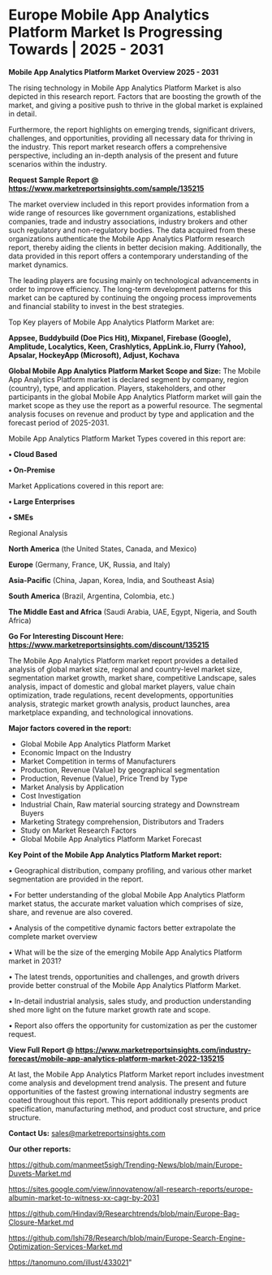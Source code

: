 # Europe Mobile App Analytics Platform Market Is Progressing Towards | 2025 - 2031

<Strong> Mobile App Analytics Platform Market Overview 2025 - 2031</strong>

The rising technology in Mobile App Analytics Platform Market is also depicted in this research report. Factors that are boosting the growth of the market, and giving a positive push to thrive in the global market is explained in detail.

Furthermore, the report highlights on emerging trends, significant drivers, challenges, and opportunities, providing all necessary data for thriving in the industry. This report market research offers a comprehensive perspective, including an in-depth analysis of the present and future scenarios within the industry.

<strong>Request Sample Report @ <a href=https://www.marketreportsinsights.com/sample/135215>https://www.marketreportsinsights.com/sample/135215</a></strong>

The market overview included in this report provides information from a wide range of resources like government organizations, established companies, trade and industry associations, industry brokers and other such regulatory and non-regulatory bodies. The data acquired from these organizations authenticate the Mobile App Analytics Platform research report, thereby aiding the clients in better decision making. Additionally, the data provided in this report offers a contemporary understanding of the market dynamics.

The leading players are focusing mainly on technological advancements in order to improve efficiency. The long-term development patterns for this market can be captured by continuing the ongoing process improvements and financial stability to invest in the best strategies.

Top Key players of Mobile App Analytics Platform Market are:

<strong>Appsee, Buddybuild (Doe Pics Hit), Mixpanel, Firebase (Google), Amplitude, Localytics, Keen, Crashlytics, AppLink.io, Flurry (Yahoo), Apsalar, HockeyApp (Microsoft), Adjust, Kochava</strong>

<strong><b>Global Mobile App Analytics Platform Market Scope and Size:</b></strong>
The Mobile App Analytics Platform market is declared segment by company, region (country), type, and application. Players, stakeholders, and other participants in the global Mobile App Analytics Platform market will gain the market scope as they use the report as a powerful resource. The segmental analysis focuses on revenue and product by type and application and the forecast period of 2025-2031.

Mobile App Analytics Platform Market Types covered in this report are:

<strong>• Cloud Based

• On-Premise</strong>

Market Applications covered in this report are:

<strong>• Large Enterprises

• SMEs</strong> 

Regional Analysis

<strong>North America</strong> (the United States, Canada, and Mexico)

<strong>Europe</strong> (Germany, France, UK, Russia, and Italy)

<strong>Asia-Pacific</strong> (China, Japan, Korea, India, and Southeast Asia)

<strong>South America</strong> (Brazil, Argentina, Colombia, etc.)

<strong>The Middle East and Africa</strong> (Saudi Arabia, UAE, Egypt, Nigeria, and South Africa)

<strong>Go For Interesting Discount Here: <a href=https://www.marketreportsinsights.com/discount/135215>https://www.marketreportsinsights.com/discount/135215</a></strong>

The Mobile App Analytics Platform market report provides a detailed analysis of global market size, regional and country-level market size, segmentation market growth, market share, competitive Landscape, sales analysis, impact of domestic and global market players, value chain optimization, trade regulations, recent developments, opportunities analysis, strategic market growth analysis, product launches, area marketplace expanding, and technological innovations.

<strong><b>Major factors covered in the report:</b></strong>
<ul>
  <li>Global Mobile App Analytics Platform Market </li>
  <li>Economic Impact on the Industry</li>
  <li>Market Competition in terms of Manufacturers</li>
  <li>Production, Revenue (Value) by geographical segmentation</li>
  <li>Production, Revenue (Value), Price Trend by Type</li>
  <li>Market Analysis by Application</li>
  <li>Cost Investigation</li>
  <li>Industrial Chain, Raw material sourcing strategy and Downstream Buyers</li>
  <li>Marketing Strategy comprehension, Distributors and Traders</li>
  <li>Study on Market Research Factors</li>
  <li>Global Mobile App Analytics Platform Market Forecast</li>
</ul>

<strong><b>Key Point of the Mobile App Analytics Platform Market report:</b></strong>

• Geographical distribution, company profiling, and various other market segmentation are provided in the report.

• For better understanding of the global Mobile App Analytics Platform market status, the accurate market valuation which comprises of size, share, and revenue are also covered.

• Analysis of the competitive dynamic factors better extrapolate the complete market overview

• What will be the size of the emerging Mobile App Analytics Platform market in 2031?

• The latest trends, opportunities and challenges, and growth drivers provide better construal of the Mobile App Analytics Platform Market.

• In-detail industrial analysis, sales study, and production understanding shed more light on the future market growth rate and scope.

• Report also offers the opportunity for customization as per the customer request.

<strong><b>View Full Report @ <a href=https://www.marketreportsinsights.com/industry-forecast/mobile-app-analytics-platform-market-2022-135215>https://www.marketreportsinsights.com/industry-forecast/mobile-app-analytics-platform-market-2022-135215</a></b></strong>


At last, the Mobile App Analytics Platform Market report includes investment come analysis and development trend analysis. The present and future opportunities of the fastest growing international industry segments are coated throughout this report. This report additionally presents product specification, manufacturing method, and product cost structure, and price structure.

<strong>Contact Us:</strong>
sales@marketreportsinsights.com

<strong>Our other reports:</strong>

<a href=https://github.com/manmeet5sigh/Trending-News/blob/main/Europe-Duvets-Market.md>https://github.com/manmeet5sigh/Trending-News/blob/main/Europe-Duvets-Market.md</a>

<a href=https://sites.google.com/view/innovatenow/all-research-reports/europe-albumin-market-to-witness-xx-cagr-by-2031>https://sites.google.com/view/innovatenow/all-research-reports/europe-albumin-market-to-witness-xx-cagr-by-2031</a>

<a href=https://github.com/Hindavi9/Researchtrends/blob/main/Europe-Bag-Closure-Market.md>https://github.com/Hindavi9/Researchtrends/blob/main/Europe-Bag-Closure-Market.md</a>

<a href=https://github.com/Ishi78/Research/blob/main/Europe-Search-Engine-Optimization-Services-Market.md>https://github.com/Ishi78/Research/blob/main/Europe-Search-Engine-Optimization-Services-Market.md</a>

<a href=https://tanomuno.com/illust/433021>https://tanomuno.com/illust/433021</a>"
